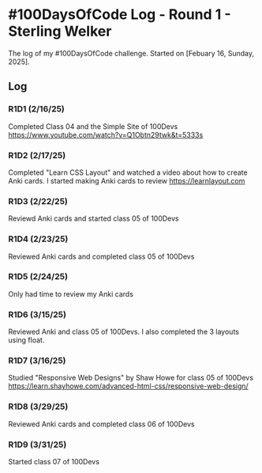 # #100DaysOfCode Log - Round 1 - Sterling Welker

The log of my #100DaysOfCode challenge. Started on [Febuary 16, Sunday, 2025].

## Log

### R1D1 (2/16/25)

Completed Class 04 and the Simple Site of 100Devs
https://www.youtube.com/watch?v=Q1Obtn29twk&t=5333s

### R1D2 (2/17/25)

Completed "Learn CSS Layout" and watched a video about how to create Anki cards. I started making Anki cards to review
https://learnlayout.com

### R1D3 (2/22/25)

Reviewd Anki cards and started class 05 of 100Devs

### R1D4 (2/23/25)

Reviewed Anki cards and completed class 05 of 100Devs

### R1D5 (2/24/25)

Only had time to review my Anki cards

### R1D6 (3/15/25)

Reviewed Anki and class 05 of 100Devs. I also completed the 3 layouts using float.

### R1D7 (3/16/25)

Studied "Responsive Web Designs" by Shaw Howe for class 05 of 100Devs
https://learn.shayhowe.com/advanced-html-css/responsive-web-design/

### R1D8 (3/29/25)

Reviewed Anki cards and completed class 06 of 100Devs

### R1D9 (3/31/25)

Started class 07 of 100Devs
